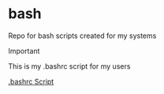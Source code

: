 # bash
Repo for bash scripts created for my systems

> [!IMPORTANT]
> This is my .bashrc script for my users

[.bashrc Script](.bashrc)
